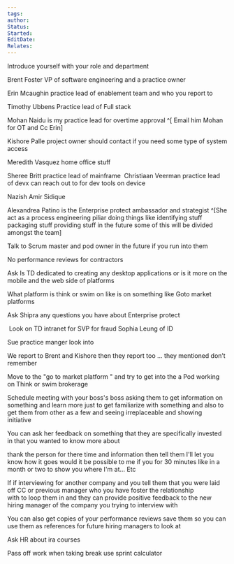 ```yaml
---
tags: 
author: 
Status: 
Started: 
EditDate: 
Relates:
---
```

Introduce yourself with your role and department 


Brent Foster VP of software engineering and a practice owner 


Erin Mcaughin practice lead of enablement team and who you report to  


Timothy Ubbens Practice lead of Full stack  


Mohan Naidu is my practice lead for overtime approval  ^[ Email him Mohan for OT and Cc Erin]

Kishore Palle project owner should contact if you need some type of system access 

Meredith Vasquez home office stuff 

Sheree Britt practice lead of mainframe  Christiaan Veerman practice lead of devx can reach out to for dev tools on device 

Nazish Amir Sidique  

Alexandrea Patino is the Enterprise protect ambassador and strategist ^[She act as a process engineering piliar doing things like identifying stuff packaging stuff providing stuff in the future some of this will be divided amongst the team]


Talk to Scrum master and pod owner in the future if you run into them   

No performance reviews for contractors  

Ask Is TD dedicated to creating any desktop applications or is it more on the mobile and the web side of platforms 

What platform is think or swim on like is on something like Goto market platforms  


Ask Shipra any questions you have about Enterprise protect  

 Look on TD intranet for SVP for fraud Sophia Leung of ID 

Sue practice manger look into  

We report to Brent and Kishore then they report too … they mentioned don’t remember  


Move to the "go to market platform " and try to get into the a Pod working on Think or swim brokerage






Schedule meeting with your boss's boss asking them to get information on something and learn more just to get familiarize with something and also to get them from other as a few and seeing irreplaceable and showing initiative  

You can ask her feedback on something that they are specifically invested in that you wanted to know more about  

thank the person for there time and information then tell them I'll let you know how it goes would it be possible to me if you for 30 minutes like in a month or two to show you where I'm at... Etc  

If if interviewing for another company and you tell them that you were laid off CC or previous manager who you have foster the relationship with to loop them in and they can provide positive feedback to the new hiring manager of the company you trying to interview with   

You can also get copies of your performance reviews save them so you can use them as references for future hiring managers to look at

Ask HR about ira courses

Pass off work when taking break use sprint calculator  



